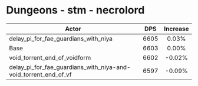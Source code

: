 # Dungeons - stm - necrolord
| Actor | DPS | Increase |
|---|:---:|:---:|
|delay_pi_for_fae_guardians_with_niya|6605|0.03%|
|Base|6603|0.00%|
|void_torrent_end_of_voidform|6602|-0.02%|
|delay_pi_for_fae_guardians_with_niya-and-void_torrent_end_of_vf|6597|-0.09%|

